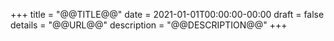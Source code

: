+++
title = "@@TITLE@@"
date = 2021-01-01T00:00:00-00:00
draft = false
details = "@@URL@@"
description = "@@DESCRIPTION@@"
+++
